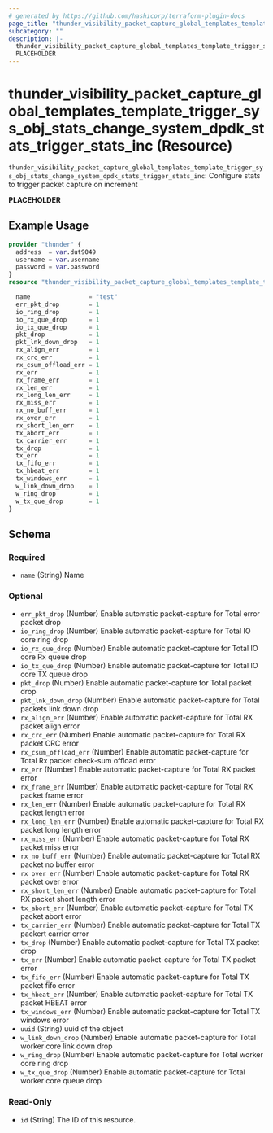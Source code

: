```yaml
---
# generated by https://github.com/hashicorp/terraform-plugin-docs
page_title: "thunder_visibility_packet_capture_global_templates_template_trigger_sys_obj_stats_change_system_dpdk_stats_trigger_stats_inc Resource - terraform-provider-thunder"
subcategory: ""
description: |-
  thunder_visibility_packet_capture_global_templates_template_trigger_sys_obj_stats_change_system_dpdk_stats_trigger_stats_inc: Configure stats to trigger packet capture on increment
  PLACEHOLDER
---
```


# thunder_visibility_packet_capture_global_templates_template_trigger_sys_obj_stats_change_system_dpdk_stats_trigger_stats_inc (Resource)

`thunder_visibility_packet_capture_global_templates_template_trigger_sys_obj_stats_change_system_dpdk_stats_trigger_stats_inc`: Configure stats to trigger packet capture on increment

__PLACEHOLDER__

## Example Usage

```terraform
provider "thunder" {
  address  = var.dut9049
  username = var.username
  password = var.password
}
resource "thunder_visibility_packet_capture_global_templates_template_trigger_sys_obj_stats_change_system_dpdk_stats_trigger_stats_inc" "thunder_visibility_packet_capture_global_templates_template_trigger_sys_obj_stats_change_system_dpdk_stats_trigger_stats_inc" {

  name                = "test"
  err_pkt_drop        = 1
  io_ring_drop        = 1
  io_rx_que_drop      = 1
  io_tx_que_drop      = 1
  pkt_drop            = 1
  pkt_lnk_down_drop   = 1
  rx_align_err        = 1
  rx_crc_err          = 1
  rx_csum_offload_err = 1
  rx_err              = 1
  rx_frame_err        = 1
  rx_len_err          = 1
  rx_long_len_err     = 1
  rx_miss_err         = 1
  rx_no_buff_err      = 1
  rx_over_err         = 1
  rx_short_len_err    = 1
  tx_abort_err        = 1
  tx_carrier_err      = 1
  tx_drop             = 1
  tx_err              = 1
  tx_fifo_err         = 1
  tx_hbeat_err        = 1
  tx_windows_err      = 1
  w_link_down_drop    = 1
  w_ring_drop         = 1
  w_tx_que_drop       = 1
}
```

<!-- schema generated by tfplugindocs -->
## Schema

### Required

- `name` (String) Name

### Optional

- `err_pkt_drop` (Number) Enable automatic packet-capture for Total error packet drop
- `io_ring_drop` (Number) Enable automatic packet-capture for Total IO core ring drop
- `io_rx_que_drop` (Number) Enable automatic packet-capture for Total IO core Rx queue drop
- `io_tx_que_drop` (Number) Enable automatic packet-capture for Total IO core TX queue drop
- `pkt_drop` (Number) Enable automatic packet-capture for Total packet drop
- `pkt_lnk_down_drop` (Number) Enable automatic packet-capture for Total packets link down drop
- `rx_align_err` (Number) Enable automatic packet-capture for Total RX packet align error
- `rx_crc_err` (Number) Enable automatic packet-capture for Total RX packet CRC error
- `rx_csum_offload_err` (Number) Enable automatic packet-capture for Total Rx packet check-sum offload error
- `rx_err` (Number) Enable automatic packet-capture for Total RX packet error
- `rx_frame_err` (Number) Enable automatic packet-capture for Total RX packet frame error
- `rx_len_err` (Number) Enable automatic packet-capture for Total RX packet length error
- `rx_long_len_err` (Number) Enable automatic packet-capture for Total RX packet long length error
- `rx_miss_err` (Number) Enable automatic packet-capture for Total RX packet miss error
- `rx_no_buff_err` (Number) Enable automatic packet-capture for Total RX packet no buffer error
- `rx_over_err` (Number) Enable automatic packet-capture for Total RX packet over error
- `rx_short_len_err` (Number) Enable automatic packet-capture for Total RX packet short length error
- `tx_abort_err` (Number) Enable automatic packet-capture for Total TX packet abort error
- `tx_carrier_err` (Number) Enable automatic packet-capture for Total TX packert carrier error
- `tx_drop` (Number) Enable automatic packet-capture for Total TX packet drop
- `tx_err` (Number) Enable automatic packet-capture for Total TX packet error
- `tx_fifo_err` (Number) Enable automatic packet-capture for Total TX packet fifo error
- `tx_hbeat_err` (Number) Enable automatic packet-capture for Total TX packet HBEAT error
- `tx_windows_err` (Number) Enable automatic packet-capture for Total TX windows error
- `uuid` (String) uuid of the object
- `w_link_down_drop` (Number) Enable automatic packet-capture for Total worker core link down drop
- `w_ring_drop` (Number) Enable automatic packet-capture for Total worker core ring drop
- `w_tx_que_drop` (Number) Enable automatic packet-capture for Total worker core queue drop

### Read-Only

- `id` (String) The ID of this resource.



